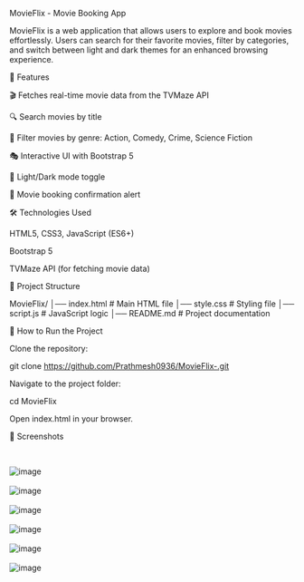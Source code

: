 MovieFlix - Movie Booking App

MovieFlix is a web application that allows users to explore and book movies effortlessly. Users can search for their favorite movies, filter by categories, and switch between light and dark themes for an enhanced browsing experience.

🚀 Features

🎬 Fetches real-time movie data from the TVMaze API

🔍 Search movies by title

📌 Filter movies by genre: Action, Comedy, Crime, Science Fiction

🎭 Interactive UI with Bootstrap 5

🌙 Light/Dark mode toggle

📅 Movie booking confirmation alert

🛠️ Technologies Used

HTML5, CSS3, JavaScript (ES6+)

Bootstrap 5

TVMaze API (for fetching movie data)

📂 Project Structure

MovieFlix/
│── index.html         # Main HTML file
│── style.css          # Styling file
│── script.js         # JavaScript logic
│── README.md         # Project documentation

🎯 How to Run the Project

Clone the repository:

git clone https://github.com/Prathmesh0936/MovieFlix-.git

Navigate to the project folder:

cd MovieFlix

Open index.html in your browser.

🌟 Screenshots

<br> 

![image](https://github.com/user-attachments/assets/12da15cc-bacc-4f86-85d5-11dc5ef916b2)
<br><br>
![image](https://github.com/user-attachments/assets/12da15cc-bacc-4f86-85d5-11dc5ef916b2)
<br><br>
![image](https://github.com/user-attachments/assets/4fa5f773-08d2-462b-a4bd-86977c58fd14)
<br><br>
![image](https://github.com/user-attachments/assets/e6597fcf-a7fc-4479-a7fc-a8a40e9f3dae)
<br><br>
![image](https://github.com/user-attachments/assets/4246e7b3-7d60-41bd-ba37-cdff96020ad9)
<br><br>
![image](https://github.com/user-attachments/assets/df2b1612-5abf-46c3-aca7-cfb21bef26ed)
<br>



